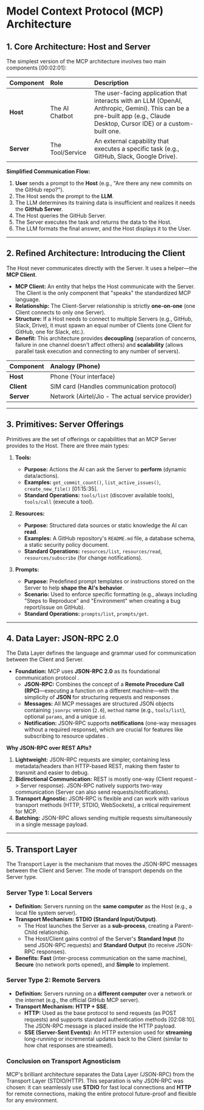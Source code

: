 # Model Context Protocol (MCP) Architecture 

## 1. Core Architecture: Host and Server

The simplest version of the MCP architecture involves two main components [00:02:01]:

| Component | Role | Description |
| :--- | :--- | :--- |
| **Host** | The AI Chatbot | The user-facing application that interacts with an LLM (OpenAI, Anthropic, Gemini). This can be a pre-built app (e.g., Claude Desktop, Cursor IDE) or a custom-built one. |
| **Server** | The Tool/Service | An external capability that executes a specific task (e.g., GitHub, Slack, Google Drive). |

**Simplified Communication Flow:**
1.  **User** sends a prompt to the **Host** (e.g., "Are there any new commits on the GitHub repo?").
2.  The Host sends the prompt to the **LLM**.
3.  The LLM determines its training data is insufficient and realizes it needs the **GitHub Server**.
4.  The Host queries the GitHub Server.
5.  The Server executes the task and returns the data to the Host.
6.  The LLM formats the final answer, and the Host displays it to the User.

---

## 2. Refined Architecture: Introducing the Client

The Host never communicates directly with the Server. It uses a helper—the **MCP Client**.

* **MCP Client:** An entity that helps the Host communicate with the Server. The Client is the only component that "speaks" the standardized MCP language.
* **Relationship:** The Client-Server relationship is strictly **one-on-one** (one Client connects to only one Server).
* **Structure:** If a Host needs to connect to multiple Servers (e.g., GitHub, Slack, Drive), it must spawn an equal number of Clients (one Client for GitHub, one for Slack, etc.).
* **Benefit:** This architecture provides **decoupling** (separation of concerns, failure in one channel doesn't affect others) and **scalability** (allows parallel task execution and connecting to any number of servers).

| Component | Analogy (Phone) |
| :--- | :--- |
| **Host** | Phone (Your interface) |
| **Client** | SIM card (Handles communication protocol) |
| **Server** | Network (Airtel/Jio - The actual service provider) |

---

## 3. Primitives: Server Offerings

Primitives are the set of offerings or capabilities that an MCP Server provides to the Host. There are three main types:

1.  **Tools:**
    * **Purpose:** Actions the AI can ask the Server to **perform** (dynamic data/actions).
    * **Examples:** `get_commit_count()`, `list_active_issues()`, `create_new_file()` [01:15:35].
    * **Standard Operations:** `tools/list` (discover available tools), `tools/call` (execute a tool).

2.  **Resources:**
    * **Purpose:** Structured data sources or static knowledge the AI can **read**.
    * **Examples:** A GitHub repository's `README.md` file, a database schema, a static security policy document.
    * **Standard Operations:** `resources/list`, `resources/read`, `resources/subscribe` (for change notifications).

3.  **Prompts:**
    * **Purpose:** Predefined prompt templates or instructions stored on the Server to help **shape the AI's behavior**.
    * **Scenario:** Used to enforce specific formatting (e.g., always including "Steps to Reproduce" and "Environment" when creating a bug report/issue on GitHub).
    * **Standard Operations:** `prompts/list`, `prompts/get`.

---

## 4. Data Layer: JSON-RPC 2.0

The Data Layer defines the language and grammar used for communication between the Client and Server.

* **Foundation:** MCP uses **JSON-RPC 2.0** as its foundational communication protocol .
    * **JSON-RPC:** Combines the concept of a **Remote Procedure Call (RPC)**—executing a function on a different machine—with the simplicity of **JSON** for structuring requests and responses .
    * **Messages:** All MCP messages are structured JSON objects containing `jsonrpc` version (`2.0`), `method` name (e.g., `tools/list`), optional `params`, and a unique `id`.
    * **Notification:** JSON-RPC supports **notifications** (one-way messages without a required response), which are crucial for features like subscribing to resource updates .

**Why JSON-RPC over REST APIs?**
1.  **Lightweight:** JSON-RPC requests are simpler, containing less metadata/headers than HTTP-based REST, making them faster to transmit and easier to debug.
2.  **Bidirectional Communication:** REST is mostly one-way (Client request -> Server response). JSON-RPC natively supports two-way communication (Server can also send requests/notifications).
3.  **Transport Agnostic:** JSON-RPC is flexible and can work with various transport methods (HTTP, STDIO, WebSockets), a critical requirement for MCP.
4.  **Batching:** JSON-RPC allows sending multiple requests simultaneously in a single message payload.

---

## 5. Transport Layer

The Transport Layer is the mechanism that moves the JSON-RPC messages between the Client and Server. The mode of transport depends on the Server type.

### Server Type 1: Local Servers
* **Definition:** Servers running on the **same computer** as the Host (e.g., a local file system server).
* **Transport Mechanism:** **STDIO (Standard Input/Output)**.
    * The Host launches the Server as a **sub-process**, creating a Parent-Child relationship.
    * The Host/Client gains control of the Server's **Standard Input** (to send JSON-RPC requests) and **Standard Output** (to receive JSON-RPC responses).
* **Benefits:** **Fast** (inter-process communication on the same machine), **Secure** (no network ports opened), and **Simple** to implement.

### Server Type 2: Remote Servers
* **Definition:** Servers running on a **different computer** over a network or the internet (e.g., the official GitHub MCP server).
* **Transport Mechanism:** **HTTP + SSE**.
    * **HTTP:** Used as the base protocol to send requests (as POST requests) and supports standard authentication methods [02:08:10]. The JSON-RPC message is placed inside the HTTP payload.
    * **SSE (Server-Sent Events):** An HTTP extension used for **streaming** long-running or incremental updates back to the Client (similar to how chat responses are streamed).

### Conclusion on Transport Agnosticism
MCP's brilliant architecture separates the Data Layer (JSON-RPC) from the Transport Layer (STDIO/HTTP). This separation is why JSON-RPC was chosen: it can seamlessly use **STDIO** for fast local connections and **HTTP** for remote connections, making the entire protocol future-proof and flexible for any environment.

